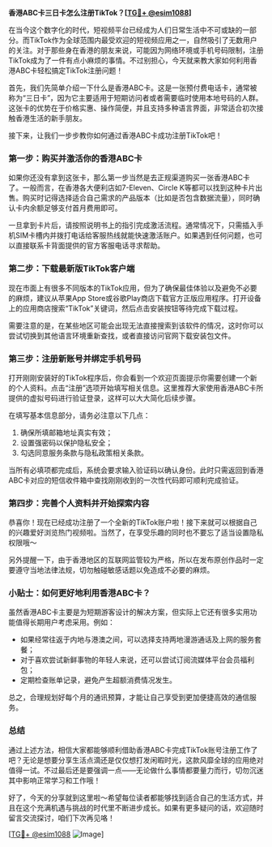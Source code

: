 **香港ABC卡三日卡怎么注册TikTok？[[TG💪+ @esim1088](https://t.me/s/esim1088)]**

在当今这个数字化的时代，短视频平台已经成为人们日常生活中不可或缺的一部分。而TikTok作为全球范围内最受欢迎的短视频应用之一，自然吸引了无数用户的关注。对于那些身在香港的朋友来说，可能因为网络环境或手机号码限制，注册TikTok成为了一件有点小麻烦的事情。不过别担心，今天就来教大家如何利用香港ABC卡轻松搞定TikTok注册问题！

首先，我们先简单介绍一下什么是香港ABC卡。这是一张预付费电话卡，通常被称为“三日卡”，因为它主要适用于短期访问者或者需要临时使用本地号码的人群。这张卡的优势在于价格实惠、操作简便，并且支持多种语言界面，非常适合初次接触香港生活的新手朋友。

接下来，让我们一步步教你如何通过香港ABC卡成功注册TikTok吧！

### 第一步：购买并激活你的香港ABC卡

如果你还没有拿到这张卡，那么第一步当然是去正规渠道购买一张香港ABC卡了。一般而言，在香港各大便利店如7-Eleven、Circle K等都可以找到这种卡片出售。购买时记得选择适合自己需求的产品版本（比如是否包含数据流量），同时确认卡内余额足够支付首月费用即可。

一旦拿到卡片后，请按照说明书上的指引完成激活流程。通常情况下，只需插入手机SIM卡槽内并拨打电话给客服热线就能快速激活账户。如果遇到任何问题，也可以直接联系卡背面提供的官方客服电话寻求帮助。

### 第二步：下载最新版TikTok客户端

现在市面上有很多不同版本的TikTok应用，但为了确保最佳体验以及避免不必要的麻烦，建议从苹果App Store或谷歌Play商店下载官方正版应用程序。打开设备上的应用商店搜索“TikTok”关键词，然后点击安装按钮等待完成下载过程。

需要注意的是，在某些地区可能会出现无法直接搜索到该软件的情况，这时你可以尝试切换到其他语言环境重新查找，或者直接访问官网下载安装包文件。

### 第三步：注册新账号并绑定手机号码

打开刚刚安装好的TikTok程序后，你会看到一个欢迎页面提示你需要创建一个新的个人资料。点击“注册”选项开始填写相关信息。这里推荐大家使用香港ABC卡所提供的虚拟号码进行验证登录，这样可以大大简化后续步骤。

在填写基本信息部分，请务必注意以下几点：
1. 确保所填邮箱地址真实有效；
2. 设置强密码以保护隐私安全；
3. 勾选同意服务条款与隐私政策相关条款。

当所有必填项都完成后，系统会要求输入验证码以确认身份。此时只需返回到香港ABC卡对应的短信收件箱中查找刚刚收到的一次性代码即可顺利完成验证。

### 第四步：完善个人资料并开始探索内容

恭喜你！现在已经成功注册了一个全新的TikTok账户啦！接下来就可以根据自己的兴趣爱好浏览热门视频啦。当然了，在享受乐趣的同时也不要忘了适当设置隐私权限哦～

另外提醒一下，由于香港地区的互联网监管较为严格，所以在发布原创作品时一定要遵守当地法律法规，切勿触碰敏感话题以免造成不必要的麻烦。

### 小贴士：如何更好地利用香港ABC卡？

虽然香港ABC卡主要是为短期游客设计的解决方案，但实际上它还有很多实用功能值得长期用户考虑采用。例如：
- 如果经常往返于内地与港澳之间，可以选择支持两地漫游通话及上网的服务套餐；
- 对于喜欢尝试新鲜事物的年轻人来说，还可以尝试订阅流媒体平台会员福利包；
- 定期检查账单记录，避免产生超额消费情况发生。

总之，合理规划好每个月的通讯预算，才能让自己享受到更加便捷高效的通信服务。

### 总结

通过上述方法，相信大家都能够顺利借助香港ABC卡完成TikTok账号注册工作了吧？无论是想要分享生活点滴还是仅仅想打发闲暇时光，这款风靡全球的应用绝对值得一试。不过最后还是要强调一点——无论做什么事情都要量力而行，切勿沉迷其中影响正常学习和工作哦！

好了，今天的分享就到这里啦～希望每位读者都能够找到适合自己的生活方式，并且在这个充满机遇与挑战的时代里不断进步成长。如果有更多疑问的话，欢迎随时留言交流探讨，咱们下次再见咯！

[[TG💪+ @esim1088](https://t.me/s/esim1088) ![Image](https://i.postimg.cc/4NQfJmqS/Snipaste-2025-05-13-00-14-12.png)]